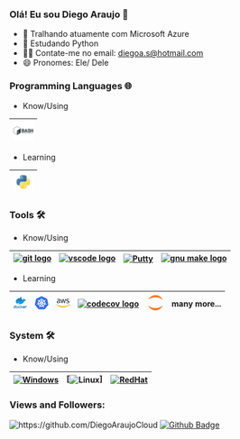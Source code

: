 ### Olá! Eu sou Diego Araujo 👋

 - 🔭 Tralhando atuamente com Microsoft Azure
 - 🌱 Estudando Python
 - 👨‍💻 Contate-me no email: diegoa.s@hotmail.com
 - 😄 Pronomes: Ele/ Dele



### Programming Languages 🌐

- Know/Using

| [<img src="https://raw.githubusercontent.com/github/explore/80688e429a7d4ef2fca1e82350fe8e3517d3494d/topics/bash/bash.png" alt="bash logo" width="35">](https://www.gnu.org/software/bash/)  |
|---|

- Learning

| [<img src="https://raw.githubusercontent.com/github/explore/80688e429a7d4ef2fca1e82350fe8e3517d3494d/topics/python/python.png" alt="python logo" width="35">](https://www.python.org/) |
|---|

### Tools 🛠️

- Know/Using

| [<img src="https://raw.githubusercontent.com/Delta456/Delta456/master/img/git.png" alt="git logo" width="24">](https://git-scm.com/) | [<img src="https://raw.githubusercontent.com/Delta456/Delta456/master/img/vscode.png" alt="vscode logo" width="24">](https://code.visualstudio.com/) | [<img align="center" alt="Putty"      height="30"  width="40" src="https://cdn.jsdelivr.net/gh/devicons/devicon/icons/putty/putty-original.svg" />](https://www.putty.org/) | [<img src="https://raw.githubusercontent.com/Delta456/Delta456/master/img/gnu_make.png" alt="gnu make logo" width="24">](https://www.gnu.org/software/make/manual/make.html)|
|---|---|---|---|

- Learning

| [<img src="https://raw.githubusercontent.com/github/explore/80688e429a7d4ef2fca1e82350fe8e3517d3494d/topics/docker/docker.png" alt="docker logo" width="24">](https://www.docker.com/) |[<img src="https://raw.githubusercontent.com/github/explore/80688e429a7d4ef2fca1e82350fe8e3517d3494d/topics/kubernetes/kubernetes.png" alt="kubernetes logo" width="24">](https://kubernetes.io/) | [<img src="https://raw.githubusercontent.com/Delta456/Delta456/master/img/aws.png" alt="aws logo" width="24">](https://aws.amazon.com/) | [<img src="https://raw.githubusercontent.com/Delta456/Delta456/master/img/codecov.png" alt="codecov logo" width="24">](https://codecov.io/)| [<img src="https://raw.githubusercontent.com/Delta456/Delta456/master/img/jupyter_notebook.png" alt="jupyter notebook logo" width="30">](https://jupyter.org/)| many more...
|---|---|---|---|---|---|

### System 🛠️

- Know/Using

| [<img align="center" alt="Windows" height="30"  width="40" src="https://cdn.jsdelivr.net/gh/devicons/devicon/icons/windows8/windows8-original.svg" />](https://www.microsoft.com/pt-br/windows-server) | [<img align="center" alt="Linux"      height="30"  width="40" src="https://cdn.jsdelivr.net/gh/devicons/devicon/icons/linux/linux-original.svg" />]  | [<img align="center" alt="RedHat" height="30"  width="40" src="https://cdn.jsdelivr.net/gh/devicons/devicon/icons/redhat/redhat-original-wordmark.svg" />](https://www.redhat.com/pt-br)|
|---|---|---|


### Views and Followers:
  <img src="https://komarev.com/ghpvc/?username=DiegoAraujoCloud" alt="https://github.com/DiegoAraujoCloud"></a>
  <a href="https://github.com/DiegoAraujoCloud?tab=followers" target="_blank">
     <img src="https://img.shields.io/github/followers/DiegoAraujoCloud?label=Followers&style=social" alt="Github Badge"></a>
